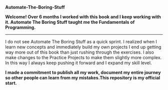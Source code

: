 **Automate-The-Boring-Stuff**

**Welcome! Over 6 months I worked with this book and I keep working with it. Automate The Boring Stuff taught me the Fundamentals of Programming.**
_______________________________________________________________________________________________________________________________________________________________

I do not see Automate The Boring Stuff as a quick sprint. I realized when I learn new concepts and immediately build my own projects I end up getting way more out of this book than just rushing through the exercises. I also make changes to the Practice Projects to make them slightly more complex. In this way I always keep pushing it forward and I expand my skill level.



**I made a commitment to publish all my work, document my entire journey so other people can learn from my mistakes.This repository is my official start.**

